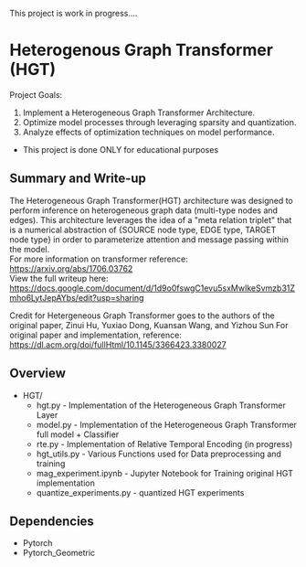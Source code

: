 This project is work in progress....

# Heterogenous Graph Transformer (HGT)

Project Goals: 
1. Implement a Heterogeneous Graph Transformer Architecture.
2. Optimize model processes through leveraging sparsity and quantization.
3. Analyze effects of optimization techniques on model performance. 

- This project is done ONLY for educational purposes

## Summary and Write-up
The Heterogeneous Graph Transformer(HGT) architecture was designed to perform inference on heterogeneous graph data (multi-type nodes and edges). This architecture leverages the idea of a "meta relation triplet" that is a numerical abstraction of {SOURCE node type, EDGE type, TARGET node type} in order to parameterize attention and message passing within the model.<br>
For more information on transformer reference: https://arxiv.org/abs/1706.03762 <br>
View the full writeup here: https://docs.google.com/document/d/1d9o0fswgC1evu5sxMwIkeSvmzb31Zmho6LytJepAYbs/edit?usp=sharing

Credit for Hetergeneous Graph Transformer goes to the authors of the original paper, Zinui Hu, Yuxiao Dong, Kuansan Wang, and Yizhou Sun
For original paper and implementation, reference: https://dl.acm.org/doi/fullHtml/10.1145/3366423.3380027

## Overview
- HGT/
  - hgt.py - Implementation of the Heterogeneous Graph Transformer Layer
  - model.py - Implementation of the Heterogeneous Graph Transformer full model + Classifier
  - rte.py - Implementation of Relative Temporal Encoding (in progress)
  - hgt_utils.py - Various Functions used for Data preprocessing and training
  - mag_experiment.ipynb - Jupyter Notebook for Training original HGT implementation
  - quantize_experiments.py - quantized HGT experiments

## Dependencies
- Pytorch
- Pytorch_Geometric

